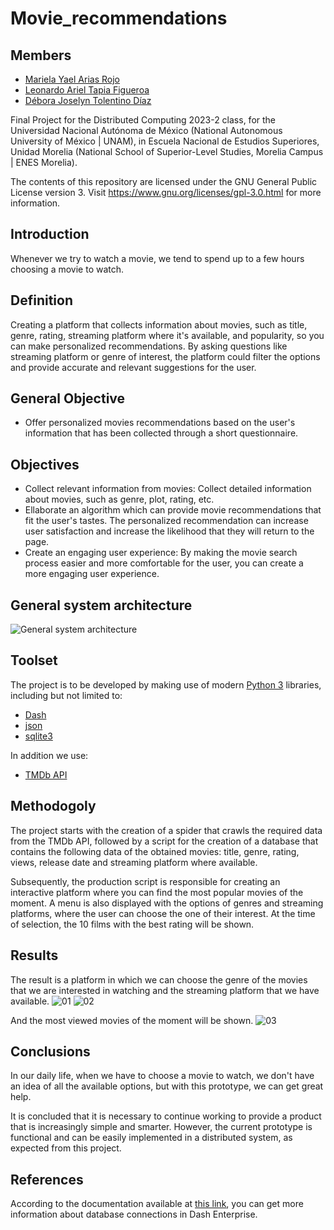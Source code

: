 # Movie_recommendations



## Members

* [Mariela Yael Arias Rojo](https://github.com/marielaAriass)
* [Leonardo Ariel Tapia Figueroa](https://github.com/leotapia11)
* [Débora Joselyn Tolentino Díaz](https://github.com/Debytd)

Final Project for the Distributed Computing 2023-2 class, for the Universidad Nacional Autónoma de México (National Autonomous University of México | UNAM), in Escuela Nacional de Estudios Superiores, Unidad Morelia (National School of Superior-Level Studies, Morelia Campus | ENES Morelia).

The contents of this repository are licensed under the GNU General Public License version 3. Visit https://www.gnu.org/licenses/gpl-3.0.html for more information.

## Introduction
Whenever we try to watch a movie, we tend to spend up to a few hours choosing a movie to watch. 

## Definition 
Creating a platform that collects information about movies, such as title, genre, rating, streaming platform where it's available, and popularity, so you can make personalized recommendations. By asking questions like streaming platform or genre of interest, the platform could filter the options and provide accurate and relevant suggestions for the user.

## General Objective
- Offer personalized movies recommendations based on the user's information that has been collected through a short questionnaire.

## Objectives
- Collect relevant information from movies: Collect detailed information about movies, such as genre, plot, rating, etc.
- Ellaborate an algorithm which can provide movie recommendations that fit the user's tastes. The personalized recommendation can increase user satisfaction and increase the likelihood that they will return to the page.
- Create an engaging user experience: By making the movie search process easier and more comfortable for the user, you can create a more engaging user experience.

## General system architecture
![General system architecture](https://user-images.githubusercontent.com/100146837/233822542-40df160a-978c-427c-81cd-b597208b44f9.jpg)

## Toolset
The project is to be developed by making use of modern [Python 3](https://www.python.org/) libraries, including but not limited to:
* [Dash](https://dash.plotly.com/)
* [json](https://docs.python.org/es/3/library/json.html)
* [sqlite3](https://docs.python.org/3/library/sqlite3.html)

In addition we use:
* [TMDb API](https://www.themoviedb.org/documentation/api)

## Methodogoly
The project starts with the creation of a spider that crawls the required data from the TMDb API, followed by a script for the creation of a database that contains the following data of the obtained movies: title, genre, rating, views, release date and streaming platform where available.

Subsequently, the production script is responsible for creating an interactive platform where you can find the most popular movies of the moment. A menu is also displayed with the options of genres and streaming platforms, where the user can choose the one of their interest. At the time of selection, the 10 films with the best rating will be shown.

## Results
The result is a platform in which we can choose the genre of the movies that we are interested in watching and the streaming platform that we have available.
![01](https://github.com/DLM-Nameless/Movie_recommendations/assets/100146837/5fd1fa74-1f2d-45a7-8192-e26a2ef319b7)
![02](https://github.com/DLM-Nameless/Movie_recommendations/assets/100146837/c922f940-17a8-477d-88b8-33663a20a599)

And the most viewed movies of the moment will be shown. 
![03](https://github.com/DLM-Nameless/Movie_recommendations/assets/100146837/b8994483-3b26-47b3-8e7e-8dfae36daf7b)

## Conclusions

In our daily life, when we have to choose a movie to watch, we don't have an idea of all the available options, but with this prototype, we can get great help.

It is concluded that it is necessary to continue working to provide a product that is increasingly simple and smarter. However, the current prototype is functional and can be easily implemented in a distributed system, as expected from this project.

## References
According to the documentation available at [this link](https://dash.plotly.com/dash-enterprise/database-connections?de-version=5.1), you can get more information about database connections in Dash Enterprise.




